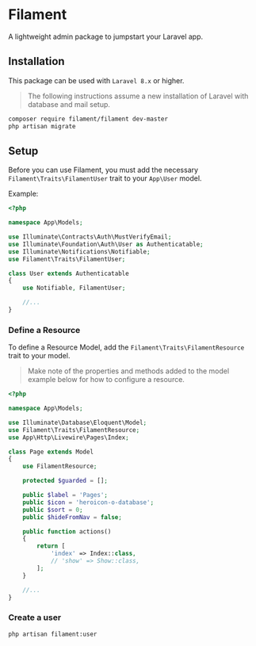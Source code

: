 # Filament

A lightweight admin package to jumpstart your Laravel app.

## Installation

This package can be used with `Laravel 8.x` or higher.

> The following instructions assume a new installation of Laravel with database and mail setup.

```bash
composer require filament/filament dev-master
php artisan migrate
```

## Setup

Before you can use Filament, you must add the necessary `Filament\Traits\FilamentUser` trait to your `App\User` model.

Example:

```php
<?php

namespace App\Models;

use Illuminate\Contracts\Auth\MustVerifyEmail;
use Illuminate\Foundation\Auth\User as Authenticatable;
use Illuminate\Notifications\Notifiable;
use Filament\Traits\FilamentUser;

class User extends Authenticatable
{
    use Notifiable, FilamentUser;

    //...
}
```

### Define a Resource

To define a Resource Model, add the `Filament\Traits\FilamentResource` trait to your model.

> Make note of the properties and methods added to the model example below for how to configure a resource.

```php
<?php

namespace App\Models;

use Illuminate\Database\Eloquent\Model;
use Filament\Traits\FilamentResource;
use App\Http\Livewire\Pages\Index;

class Page extends Model
{
    use FilamentResource;

    protected $guarded = [];

    public $label = 'Pages';
    public $icon = 'heroicon-o-database';
    public $sort = 0;
    public $hideFromNav = false;

    public function actions()
    {
        return [
            'index' => Index::class,
            // 'show' => Show::class,
        ];
    }

    //...
}
```

### Create a user

```bash
php artisan filament:user
```

